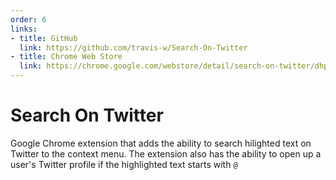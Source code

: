 ```yaml
---
order: 6
links:
- title: GitHub
  link: https://github.com/travis-w/Search-On-Twitter
- title: Chrome Web Store
  link: https://chrome.google.com/webstore/detail/search-on-twitter/dhpmpdpphfgejncefefmdhklfbliefkm
---
```

# Search On Twitter

<!-- summary -->
Google Chrome extension that adds the ability to search hilighted text on Twitter to the context menu. The extension also has the ability to open up a user's Twitter profile if the highlighted text starts with `@`
<!-- /summary -->